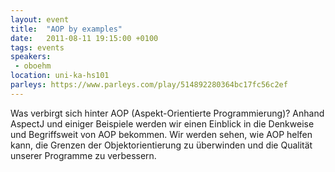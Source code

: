 ```yaml
---
layout: event
title:  "AOP by examples"
date:   2011-08-11 19:15:00 +0100
tags: events
speakers:
 - oboehm
location: uni-ka-hs101
parleys: https://www.parleys.com/play/514892280364bc17fc56c2ef
---
```


Was verbirgt sich hinter AOP (Aspekt-Orientierte Programmierung)? Anhand AspectJ und einiger Beispiele werden wir einen Einblick in die Denkweise und Begriffsweit von AOP bekommen. Wir werden sehen, wie AOP helfen kann, die Grenzen der Objektorientierung zu überwinden und die Qualität unserer Programme zu verbessern.
